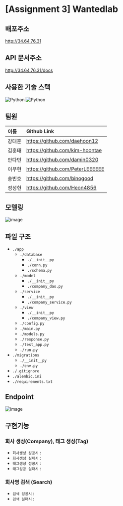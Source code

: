 # [Assignment 3] Wantedlab  

## 배포주소
http://34.64.76.31
 
## API 문서주소
http://34.64.76.31/docs

## 사용한 기술 스택
<p>
<img alt="Python" src = "https://img.shields.io/badge/fastapi-109989?style=for-the-badge&logo=FASTAPI&logoColor=white"/>
<img alt="Python" src = "https://img.shields.io/badge/MySQL-005C84?style=for-the-badge&logo=mysql&logoColor=white"/>
</p>

## 팀원  
| **이름** | **Github Link** |
|:------|:-------------|
| 강대훈 | https://github.com/daehoon12 |
| 김훈태 |https://github.com/kim-hoontae|
| 안다민| https://github.com/damin0320|
| 이무현 |https://github.com/PeterLEEEEEE |
| 송빈호 | https://github.com/binogood |
| 정성헌 | https://github.com/Heon4856 | 

## 모델링  

![image](https://user-images.githubusercontent.com/78228444/140943226-817f8128-081b-4f94-80c4-001198350d00.png)

## 파일 구조  
- `./app`
  - `./database`    
    - `./__init__py`
    - `./conn.py`
    - `./schema.py`
  - `./model`
    - `./__init__py`
    - `./company_dao.py`
  - `./service`
    - `./__init__py`
    - `./company_service.py`
  - `./view`
    - `./__init__py`
    - `./company_view.py`
  - `./config.py`
  - `./main.py`
  - `./models.py`
  - `./response.py`
  - `./test_app.py`
  - `./run.py`
- `./migrations`
  - `./__init__py`
  - `./env.py`
- `./.gitignore`
- `./alembic.ini`
- `./requirements.txt`

## Endpoint  
![image](https://user-images.githubusercontent.com/32921115/140575249-e67b58be-d5c0-4bdf-baec-c265efcd898c.png)

## 구현기능  

### 회사 생성(Company), 태그 생성(Tag)
- ```회사생성 성공시``` :
- ```회사생성 실패시``` :
- ```태그생성 성공시``` :
- ```태그성공 실패시``` :


### 회사명 검색 (Search)
- ```검색 성공시``` :
- ```검색 실패시``` :
